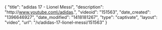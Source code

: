 {
    "title": "adidas 17 - Lionel Messi",
    "description": "http:\/\/www.youtube.com\/adidas.",
    "videoid": "151563",
    "date_created": "1396646927",
    "date_modified": "1418181267",
    "type": "captivate",
    "layout": "video",
    "url": "\/v\/adidas-17-lionel-messi\/151563"
}